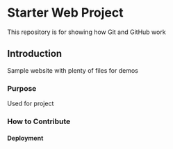 # Starter Web Project

This repository is for showing how Git and GitHub work

## Introduction

Sample website with plenty of files for demos

### Purpose

Used for project

### How to Contribute

#### Deployment
